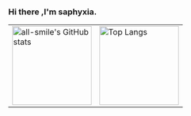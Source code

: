 ### Hi there ,I'm saphyxia.


<table border="0">
<tr>
<td valign="top">
<img src="https://github-readme-stats.vercel.app/api?username=saphyxia&show_icons=true" alt="all-smile's GitHub stats" height="160" />
</td>
<td valign="top">
<img src="https://github-readme-stats.vercel.app/api/top-langs/?username=saphyxia&layout=compact" alt="Top Langs" height="160" />
</td>
</tr>
</table>



